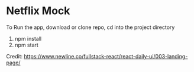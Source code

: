 # Netflix Mock

To Run the app, download or clone repo, cd into the project directory
1. npm install
2. npm start

Credit: https://www.newline.co/fullstack-react/react-daily-ui/003-landing-page/
